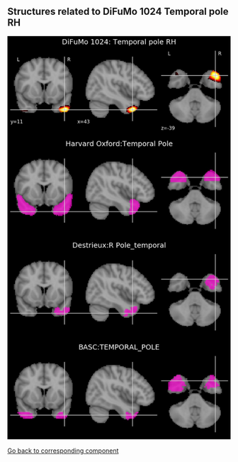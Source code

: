 


## Structures related to DiFuMo 1024 Temporal pole RH

![1006](1006.jpg "Structures related to DiFuMo 1024 Temporal pole RH")

[Go back to corresponding component](https://parietal-inria.github.io/DiFuMo/1024/html/1006.html)